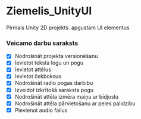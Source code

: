 # Ziemelis_UnityUI
Pirmais Unity 2D projekts. apgustam UI elementus
### Veicamo darbu saraksts
- [x] Nodrošināt projekta versionēšanu
- [x] Ievietot teksta logu un pogu
- [x] Ievietot attēlus
- [x] Ievietot čekboksus 
- [x] Nodrošināt radio pogas darbibu
- [x] Izveidot izkrītošā saraksta pogu
- [x] Nodrošināt attēla izmēra maiņu ar bīdjoslu
- [x] Nodrošināt attēla pārvietošanu ar peles palidzibu
- [x] Pievienot audio failus
